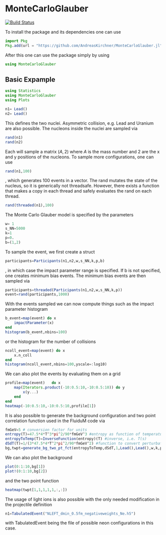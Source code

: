 # MonteCarloGlauber

[![Build Status](https://github.com/AndreasKirchner/MonteCarloGlauber.jl/actions/workflows/CI.yml/badge.svg?branch=main)](https://github.com/AndreasKirchner/MonteCarloGlauber.jl/actions/workflows/CI.yml?query=branch%3Amain)

To install the package and its dependencies one can use 
```julia
import Pkg
Pkg.add(url = "https://github.com/AndreasKirchner/MonteCarloGlauber.jl")
```
After this one can use the package simply by using 
```julia
using MonteCarloGlauber
```

## Basic Expample 
```julia
using Statistics
using MonteCarloGlauber
using Plots

n1= Lead()
n2= Lead()
```
This defines the two nuclei. Asymmetric collision, e.g. Lead and Uranium are also possible. The nucleons inside the nuclei are sampled via
```julia
rand(n1)
rand(n2)
```
Each will sample a matrix $(A,2)$ where $A$ is the mass number and 2 are the x and y positions of the nucleons. To sample more configurations, one can use
```julia
rand(n1,100)
```
, which generates 100 events in a vector. 
The rand mutates the state of the nucleus, so it is generically not threadsafe. However, there exists a function that makes a copy in each thread and safely evaluates the rand on each thread. 
```julia
rand(threaded(n1),100)
```
The Monte Carlo Glauber model is specified by the parameters
```julia
w= 1
s_NN=5000
k=1
p=0.
b=(1,2)
```
To sample the event, we first create a struct 
```julia
participants=Participants(n1,n2,w,s_NN,k,p,b)
```
, in which case the impact parameter range is specified. If b is not specified, one creates minimum bias events. The minimum bias events are then sampled via
```julia
participants=threaded(Participants(n1,n2,w,s_NN,k,p))
event=rand(participants,1000)
```
With the events sampled we can now compute things such as the impact parameter histogram
```julia
b_event=map(event) do x
    impactParameter(x) 
end 
histogram(b_event,nbins=100)
```
or the histogram for the number of collisions
```julia
ncoll_event=map(event) do x
    x.n_coll
end
histogram(ncoll_event,nbins=100,yscale=:log10)
```
We can also plot the events by evaluating them on a grid
```julia
profile=map(event)   do x 
    map(Iterators.product(-10:0.5:10,-10:0.5:10)) do y
        x(y...)
    end
end
heatmap(-10:0.5:10,-10:0.5:10,profile[1])
```
It is also possible to generate the background configuration and two point correlation function used in the FluiduM code via
```julia
fmGeV=5 # conversion factor for units
entropy(T)=47.5*4*T^3*pi^2/90*fmGeV^3 #entropy as function of temperature
entropyToTemp(T)=InverseFunction(entropy)(T) #inverse, i.e. T(s)
dSdT(T)=1/(3*47.5*4*T^2*pi^2/90*fmGeV^2) #function to convert perturbations as function of bg temp, i.e. dT/ds(T_0)
bg,twpt=generate_bg_two_pt_fct(entropyToTemp,dSdT,1,Lead(),Lead(),w,k,p,s_NN,[10,20],[2];minBiasEvents=1000,r_grid=0:1:10,nFields=10,n_ext_Grid=100)

```
We can also plot the background
```julia
plot(0:1:10,bg[1])
plot!(0:1:10,bg[2])
```
and the two point function
```julia
heatmap(twpt[1,1,1,1,1,:,:])
```
The usage of light ions is also possible with the only needed modification in the projectile definition
```julia
n1=TabulatedEvent("NLEFT_dmin_0.5fm_negativeweights_Ne.h5")
```
with TabulatedEvent being the file of possible neon configurations in this case.